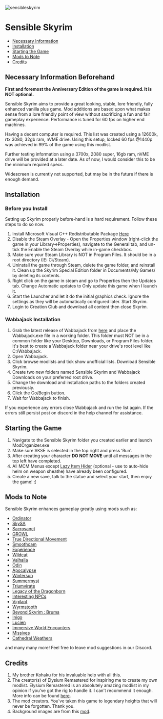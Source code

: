 ![sensibleskyrim](https://user-images.githubusercontent.com/91299020/192007435-2b9de1bc-62b3-4624-9ba4-030cfc3864b0.png)

# Sensible Skyrim

- [Necessary Information](https://github.com/Bredant/Sensible-Skyrim/blob/main/README.md#necessary-information-beforehand)
- [Installation](https://github.com/Bredant/Sensible-Skyrim/blob/main/README.md#installation)
- [Starting the Game](https://github.com/Bredant/Sensible-Skyrim/blob/main/README.md#starting-the-game)
- [Mods to Note](https://github.com/Bredant/Sensible-Skyrim/blob/main/README.md#mods-to-note)
- [Credits](https://github.com/Bredant/Sensible-Skyrim/blob/main/README.md#credits)

## Necessary Information Beforehand

**First and foremost the Anniversary Edition of the game is required. It is NOT optional.** 

  Sensible Skyrim aims to provide a great looking, stable, lore friendly, fully enhanced vanilla plus game. Mod additions are based upon what makes sense from a lore friendly point of view without sacrificing a fun and fair gameplay experience. Performance is tuned for 60 fps on higher end machines.

  Having a decent computer is required. This list was created using a 12600k, rtx 3080, 32gb ram, nVME drive. Using this setup, locked 60 fps @1440p was achieved in 99% of the game using this modlist. 

  Further testing information using a 3700x, 2080 super, 16gb ram, nVME drive will be provided at a later date. As of now, I would consider this to be the minimum required specs. 
  
  Widescreen is currently not supported, but may be in the future if there is enough demand.
  
  ## Installation
  ### Before you Install
  Setting up Skyrim properly before-hand is a hard requirement. Follow these steps to do so now.
  1. Install Microsoft Visual C++ Redistributable Package [Here](https://aka.ms/vs/16/release/vc_redist.x64.exe)
  2. Disable the Steam Overlay - Open the Properties window (right-click the game in your Library->Properties), navigate to the General tab, and un-tick the Enable the Steam Overlay while in-game checkbox.
  3. Make sure your Steam Library is NOT in Program Files. It should be in a root directory (IE: C:/Steam).
  4. Uninstall the game through Steam, delete the game folder, and reinstall it. Clean up the Skyrim Special Edition folder in Documents/My Games/ by deleting its contents.
  5. Right click on the game in steam and go to Properties then the Updates tab. Change Automatic updates to Only update this game when I launch it. 
  6. Start the Launcher and let it do the initial graphics check. Ignore the settings as they will be automatically configured later. Start Skyrim.
  7. Login to Creation Club and download all content then close Skyrim.

### Wabbajack Installation
1. Grab the latest release of Wabbajack from [here](https://github.com/wabbajack-tools/wabbajack/releases) and place the Wabbajack.exe file in a working folder. This folder must NOT be in a common folder like your Desktop, Downloads, or Program Files folder. It's best to create a Wabbajack folder near your drive's root level like C:/Wabbajack.
2. Open Wabbajack.
3. Click browse modlists and tick show unofficial lists. Download Sensible Skyrim.
4. Create two new folders named Sensible Skyrim and Wabbajack Downloads on your preferred root drive.
5. Change the download and installation paths to the folders created previously. 
6. Click the Go/Begin button.
7. Wait for Wabbajack to finish.

If you experience any errors close Wabbajack and run the list again. If the errors still persist post on discord in the help channel for assistance. 

## Starting the Game

1. Navigate to the Sensible Skyrim folder you created earlier and launch ModOrganizer.exe
2. Make sure SKSE is selected in the top right and press 'Run'.
3. After creating your character **DO NOT MOVE** until all messages in the top left have completed.
4. All MCM Menus except [Lazy Item Hider](https://www.nexusmods.com/skyrimspecialedition/mods/16405?tab=description) (optional - use to auto-hide helm on weapon sheathe) have already been configured.
5. Create a new save, talk to the statue and select your start, then enjoy the game! :)

## Mods to Note

Sensible Skyrim enhances gameplay greatly using mods such as:

- [Ordinator](https://www.nexusmods.com/skyrimspecialedition/mods/1137)
- [SkySA](https://www.nexusmods.com/skyrimspecialedition/mods/31390)
- [Sacrosanct](https://www.nexusmods.com/skyrimspecialedition/mods/3928)
- [GROWL](https://www.nexusmods.com/skyrimspecialedition/mods/31245)
- [True Directional Movement](https://www.nexusmods.com/skyrimspecialedition/mods/51614)
- [Smoothcam](https://www.nexusmods.com/skyrimspecialedition/mods/41252)
- [Experience](https://www.nexusmods.com/skyrimspecialedition/mods/17751)
- [Wildcat](https://www.nexusmods.com/skyrimspecialedition/mods/1368)
- [Valhalla](https://www.nexusmods.com/skyrimspecialedition/mods/64741)
- [Odin](https://www.nexusmods.com/skyrimspecialedition/mods/46000)
- [Apocalypse](https://www.nexusmods.com/skyrimspecialedition/mods/1090)
- [Wintersun](https://www.nexusmods.com/skyrimspecialedition/mods/22506)
- [Summermyst](https://www.nexusmods.com/skyrimspecialedition/mods/6285)
- [Triumvirate](https://www.nexusmods.com/skyrimspecialedition/mods/39170)
- [Legacy of the Dragonborn](https://www.nexusmods.com/skyrimspecialedition/mods/11802)
- [Interesting NPCs](https://www.nexusmods.com/skyrimspecialedition/mods/29194)
- [Vigilant](https://www.nexusmods.com/skyrimspecialedition/mods/11849)
- [Wyrmstooth](https://www.nexusmods.com/skyrimspecialedition/mods/45565)
- [Beyond Skyrim : Bruma](https://www.nexusmods.com/skyrimspecialedition/mods/10917)
- [Inigo](https://www.nexusmods.com/skyrimspecialedition/mods/1461)
- [Lucien](https://www.nexusmods.com/skyrimspecialedition/mods/20035)
- [Immersive World Encounters](https://www.nexusmods.com/skyrimspecialedition/mods/18330)
- [Missives](https://www.nexusmods.com/skyrimspecialedition/mods/17576)
- [Cathedral Weathers](https://www.nexusmods.com/skyrimspecialedition/mods/24791)

and many many more! Feel free to leave mod suggestions in our Discord.

## Credits
1. My brother Kohaku for his invaluable help with all this. 
2. The creator(s) of Elysium Remastered for inspiring me to create my own modlist. Elysium Remastered is an absolutely amazing modlist in my opinion if you've got the rig to handle it. I can't recommend it enough. More info can be found [here](https://github.com/TitansBane/Elysium-Remastered).
3. The mod creators. You've taken this game to legendary heights that will never be forgotten. Thank you. 
4. Background images are from this [mod](https://www.nexusmods.com/skyrimspecialedition/mods/61927?tab=description).
